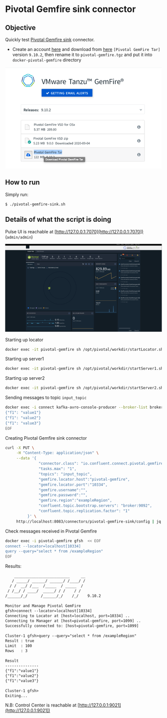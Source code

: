 # Pivotal Gemfire sink connector

## Objective

Quickly test [Pivotal Gemfire sink](https://docs.confluent.io/current/connect/kafka-connect-pivotal-gemfire/index.html#pivotal-gemfire-sink-connector-for-cp) connector.


* Create an account [here](https://account.run.pivotal.io/z/uaa/sign-up) and download from [here](https://network.pivotal.io/products/pivotal-gemfire#/releases/692529) `[Pivotal GemFire Tar]` version `9.10.2`, then rename it to `pivotal-gemfire.tgz` and put it into `docker-pivotal-gemfire` directory

![Download](Screenshot1.png)

## How to run

Simply run:

```
$ ./pivotal-gemfire-sink.sh
```

## Details of what the script is doing

Pulse UI is reachable at [http://127.0.0.1:7070](http://127.0.0.1:7070]) (`admin/admin`)

![pulse UI](Screenshot2.png)

Starting up locator

```bash
docker exec -it pivotal-gemfire sh /opt/pivotal/workdir/startLocator.sh
```

Starting up server1

```bash
docker exec -it pivotal-gemfire sh /opt/pivotal/workdir/startServer1.sh
```

Starting up server2

```bash
docker exec -it pivotal-gemfire sh /opt/pivotal/workdir/startServer2.sh
```

Sending messages to topic `input_topic`

```bash
docker exec -i connect kafka-avro-console-producer --broker-list broker:9092 --property schema.registry.url=http://schema-registry:8081 --topic input_topic --property value.schema='{"type":"record","name":"myrecord","fields":[{"name":"f1","type":"string"}]}' << EOF
{"f1": "value1"}
{"f1": "value2"}
{"f1": "value3"}
EOF
```

Creating Pivotal Gemfire sink connector

```bash
curl -X PUT \
     -H "Content-Type: application/json" \
     --data '{
               "connector.class": "io.confluent.connect.pivotal.gemfire.PivotalGemfireSinkConnector",
               "tasks.max": "1",
               "topics": "input_topic",
               "gemfire.locator.host":"pivotal-gemfire",
               "gemfire.locator.port":"10334",
               "gemfire.username":"",
               "gemfire.password":"",
               "gemfire.region":"exampleRegion",
               "confluent.topic.bootstrap.servers": "broker:9092",
               "confluent.topic.replication.factor": "1"
          }' \
     http://localhost:8083/connectors/pivotal-gemfire-sink/config | jq .
```

Check messages received in Pivotal Gemfire

```bash
docker exec -i pivotal-gemfire gfsh  << EOF
connect --locator=localhost[10334]
query --query="select * from /exampleRegion"
EOF
```

Results:

```
    _________________________     __
   / _____/ ______/ ______/ /____/ /
  / /  __/ /___  /_____  / _____  /
 / /__/ / ____/  _____/ / /    / /
/______/_/      /______/_/    /_/    9.10.2

Monitor and Manage Pivotal GemFire
gfsh>connect --locator=localhost[10334]
Connecting to Locator at [host=localhost, port=10334] ..
Connecting to Manager at [host=pivotal-gemfire, port=1099] ..
Successfully connected to: [host=pivotal-gemfire, port=1099]

Cluster-1 gfsh>query --query="select * from /exampleRegion"
Result : true
Limit  : 100
Rows   : 3

Result
---------------
{"f1":"value1"}
{"f1":"value2"}
{"f1":"value3"}

Cluster-1 gfsh>
Exiting...
```

N.B: Control Center is reachable at [http://127.0.0.1:9021](http://127.0.0.1:9021])
